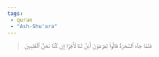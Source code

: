 ```yaml
---
tags: 
 - quran 
 - "Ash-Shu'ara"
---
```


> فَلَمَّا جَآءَ ٱلسَّحَرَةُ قَالُواْ لِفِرۡعَوۡنَ أَئِنَّ لَنَا لَأَجۡرًا إِن كُنَّا نَحۡنُ ٱلۡغَٰلِبِينَ

